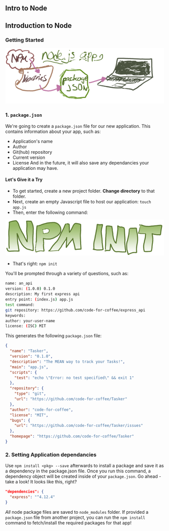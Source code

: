 ## Intro to Node



## Introduction to Node
<h3>Getting Started</h3>

![Node App Workflow](node_app_workflow.png)

### 1. `package.json`

We're going to create a `package.json` file for our new application. This contains information about your app, such as:
- Application's name
- Author
- Git(hub) repository
- Current version
- License
And in the future, it will also save any dependancies your application may have.

#### Let's Give it a Try

- To get started, create a new project folder. **Change directory** to that folder.
- Next, create an empty Javascript file to host our application: `touch app.js`
- Then, enter the following command:

![npm_init.png](npm_init.png)

- That's right: `npm init`

You'll be prompted through a variety of questions, such as:

```bash
name: an_api
version: (1.0.0) 0.1.0
description: My first express api
entry point: (index.js) app.js
test command:
git repository: https://github.com/code-for-coffee/express_api
keywords:
author: your-user-name
license: (ISC) MIT
```

This generates the following `package.json` file:
```json
{
  "name": "Tasker",
  "version": "0.1.0",
  "description": "The MEAN way to track your Tasks!",
  "main": "app.js",
  "scripts": {
    "test": "echo \"Error: no test specified\" && exit 1"
  },
  "repository": {
    "type": "git",
    "url": "https://github.com/code-for-coffee/Tasker"
  },
  "author": "code-for-coffee",
  "license": "MIT",
  "bugs": {
    "url": "https://github.com/code-for-coffee/Tasker/issues"
  },
  "homepage": "https://github.com/code-for-coffee/Tasker"
}
```

### 2. Setting Application dependancies

Use `npm install <pkg> --save` afterwards to install a package and save it as a dependency in the package.json file. Once you run this command, a dependency object will be created inside of your `package.json`. Go ahead - take a look! It looks like this, right?
```json
"dependencies": {
  "express": "^4.12.4"
}
```

*All* node package files are saved to `node_modules` folder. If provided a `package.json` file from another project, you can run the `npm install` command to fetch/install the required packages for that app!
